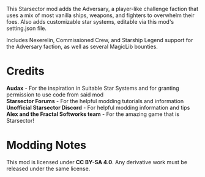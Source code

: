 This Starsector mod adds the Adversary, a player-like challenge faction that uses a mix of most vanilla ships, weapons, and fighters to overwhelm their foes. Also adds customizable star systems, editable via this mod's setting.json file.

Includes Nexerelin, Commissioned Crew, and Starship Legend support for the Adversary faction, as well as several MagicLib bounties.

# Credits
<b>Audax</b> - For the inspiration in Suitable Star Systems and for granting permission to use code from said mod<br>
<b>Starsector Forums</b> - For the helpful modding tutorials and information<br>
<b>Unofficial Starsector Discord</b> - For helpful modding information and tips<br>
<b>Alex and the Fractal Softworks team</b> - For the amazing game that is Starsector!<br>

# Modding Notes
This mod is licensed under <b>CC BY-SA 4.0</b>. Any derivative work must be released under the same license.